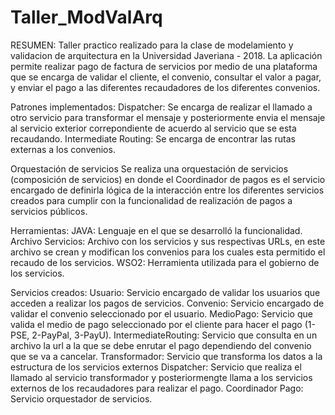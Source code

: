 # Taller_ModValArq

RESUMEN:
Taller practico realizado para la clase de modelamiento y validacion de arquitectura en la Universidad Javeriana - 2018.
La aplicación permite realizar pago de factura de servicios por medio de una plataforma que se encarga de validar el cliente, el convenio, consultar el valor a pagar, y enviar el pago a las diferentes recaudadores de los diferentes convenios.

Patrones implementados:
Dispatcher: Se encarga de realizar el llamado a otro servicio para transformar el mensaje y posteriormente envia el mensaje al servicio exterior correpondiente de acuerdo al servicio que se esta recaudando.
Intermediate Routing: Se encarga de encontrar las rutas externas a los convenios.

Orquestación de servicios
Se realiza una orquestación de servicios (composición de servicios) en donde el Coordinador de pagos es el servicio encargado de definirla lógica de la interacción entre los diferentes servicios creados para cumplir con la funcionalidad de realización de pagos a servicios públicos.

Herramientas:
JAVA: Lenguaje en el que se desarrolló la funcionalidad.
Archivo Servicios: Archivo con los servicios y sus respectivas URLs, en este archivo se crean y modifican los convenios para los cuales esta permitido el recaudo de los servicios.
WSO2: Herramienta utilizada para el gobierno de los servicios.

Servicios creados:
Usuario: Servicio encargado de validar los usuarios que acceden a realizar los pagos de servicios. 
Convenio: Servicio encargado de validar el convenio seleccionado por el usuario. 
MedioPago: Servicio que valida el medio de pago seleccionado por el cliente para hacer el pago (1-PSE, 2-PayPal, 3-PayU).
IntermediateRouting: Servicio que consulta en un archivo la url a la que se debe enrutar el pago dependiendo del convenio que se va a cancelar.
Transformador: Servicio que transforma los datos a la estructura de los servicios externos 
Dispatcher: Servicio que realiza el llamado al servicio transformador y posteriormengte llama a los servicios externos de los recaudadores para realizar el pago. 
Coordinador Pago: Servicio orquestador de servicios.
